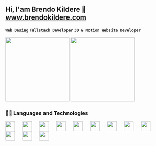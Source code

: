 ## Hi, I'am Brendo Kildere 👋 <a href="https://brendokildere.com" target="_blank">www.brendokildere.com</a>  

**`Web Desing`** **`Fullstack Developer`** **`3D & Motion Website Developer`**

<div>
  <img src="http://github-profile-summary-cards.vercel.app/api/cards/stats?username=BrendoKildereSilva&theme=2077" height="200">
  <img src="https://github-readme-stats.vercel.app/api/top-langs/?username=brendokilderesilva&theme=tokyonight&layout=compact&custom_title=🤖Technologies&langs_count=9" height="200">
</div>



### 👨‍💻 Languages ​​and Technologies


  <img 
    align="left"
    width="30px"
    style="padding-right: 20px;" 
    src="https://cdn.jsdelivr.net/gh/devicons/devicon@latest/icons/vuejs/vuejs-original.svg"
  />

   <img 
    align="left"
    width="30px"
    style="padding-right: 20px;" 
    src="https://cdn.jsdelivr.net/gh/devicons/devicon@latest/icons/laravel/laravel-original.svg"
  />
  
  <img 
    align="left"
    width="30px"
    style="padding-right: 20px;" 
    src="https://cdn.jsdelivr.net/gh/devicons/devicon@latest/icons/php/php-original.svg" 
  />

  <img
    align="left"
    width="30px"
    style="padding-right: 20px;" 
    src="https://cdn.jsdelivr.net/gh/devicons/devicon@latest/icons/mysql/mysql-original-wordmark.svg" 
  />

  
  <img
    align="left"
    width="30px"
    style="padding-right: 20px;"
    src="https://cdn.jsdelivr.net/gh/devicons/devicon@latest/icons/sass/sass-original.svg" 
  />

  <img 
    align="left"
    width="30px"
    style="padding-right: 20px;"
    src="https://cdn.jsdelivr.net/gh/devicons/devicon@latest/icons/html5/html5-original.svg" 
  />
  <img 
    align="left"
    width="30px"
    style="padding-right: 20px;"
    src="https://cdn.jsdelivr.net/gh/devicons/devicon@latest/icons/css3/css3-original.svg" 
  />
  <img 
    align="left"
    width="30px"
    style="padding-right: 20px;"
    src="https://cdn.jsdelivr.net/gh/devicons/devicon@latest/icons/javascript/javascript-original.svg"
  />
  <img 
    align="left"
    width="30px"
    style="padding-right: 20px;"
    src="https://cdn.jsdelivr.net/gh/devicons/devicon@latest/icons/figma/figma-original.svg" 
  />

  <img 
    align="left"
    width="30px"
    style="padding-right: 20px;"
    src="https://cdn.jsdelivr.net/gh/devicons/devicon@latest/icons/nuxtjs/nuxtjs-original.svg"
  />

  
  <img 
    align="left"
    width="30px"
    style="padding-right: 20px;"
    src="https://cdn.jsdelivr.net/gh/devicons/devicon@latest/icons/postgresql/postgresql-original.svg" 
  />
   <img 
    align="left"
    width="30px"
    style="padding-right: 20px;"
    src="https://cdn.jsdelivr.net/gh/devicons/devicon@latest/icons/git/git-original.svg" 
  />

 
          
          
          
      

          


          


          
          



